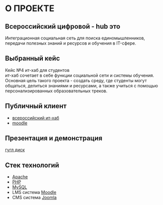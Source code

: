 # О ПРОЕКТЕ
## Всероссийский цифровой - hub это 
Интеграционная социальная сеть для поиска единомышленников, передачи полезных знаний и ресурсов и обучения в IT-сфере.
## Выбранный кейс
Кейс №4 ит-хаб для студентов <br/>
 ит-хаб сочетает в себе функции социальной сети и системы обучения. Основная цель такого проекта - создать среду, где студенты могут общаться, делиться знаниями и ресурсами, а также учиться с помощью персонализированных образовательных треков.
## Публичный клиент
 - [всероссийский ит-хаб](https://studentshub.ru/)
 - [moodle](https://studentshub-edu.ru/) 
## Презентация и демонстрация
[гугл диск]()
## Стек технологий
 - [Apache](https://httpd.apache.org/)
 - [PHP](https://www.php.net/)
 - [MySQL](https://www.mysql.com/)
 - LMS система [Moodle](https://moodle.org/?lang=ru)
 - CMS система [Joomla](https://www.gatsbyjs.com/)
